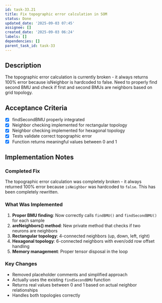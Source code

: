 ```yaml
---
id: task-33.21
title: Fix topographic error calculation in SOM
status: Done
updated_date: '2025-09-03 07:45'
assignee: []
created_date: '2025-09-03 06:24'
labels: []
dependencies: []
parent_task_id: task-33
---
```


## Description

The topographic error calculation is currently broken - it always returns 100% error because isNeighbor is hardcoded to false. Need to properly find second BMU and check if first and second BMUs are neighbors based on grid topology.

## Acceptance Criteria

- [x] findSecondBMU properly integrated
- [x] Neighbor checking implemented for rectangular topology
- [x] Neighbor checking implemented for hexagonal topology
- [x] Tests validate correct topographic error
- [x] Function returns meaningful values between 0 and 1

## Implementation Notes

### Completed Fix
The topographic error calculation was completely broken - it always returned 100% error because `isNeighbor` was hardcoded to `false`. This has been completely rewritten.

### What Was Implemented
1. **Proper BMU finding**: Now correctly calls `findBMU()` and `findSecondBMU()` for each sample
2. **areNeighbors() method**: New private method that checks if two neurons are neighbors
3. **Rectangular topology**: 4-connected neighbors (up, down, left, right)
4. **Hexagonal topology**: 6-connected neighbors with even/odd row offset handling
5. **Memory management**: Proper tensor disposal in the loop

### Key Changes
- Removed placeholder comments and simplified approach
- Actually uses the existing `findSecondBMU` function
- Returns real values between 0 and 1 based on actual neighbor relationships
- Handles both topologies correctly
